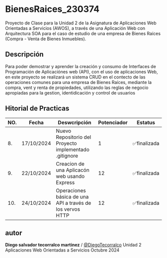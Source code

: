 # BienesRaices_230374
Proyecto de Clase para la Unidad 2 de la Asignatura de Aplicaciones Web Orientadas a Servicios (AWOS), a través de una Aplicación Web con Arquitectura SOA para el caso de estudio de una empresa de Bienes Raíces (Compra - Venta de Bienes Inmuebles).
## Descripción

Para poder demostrar y aprender la creación y consumo de Interfaces de Programación de Aplicaciónes web (API), con el uso de aplicaciones Web, en este proyecto se realizará un sistema CRUD en el contecto de las operaciones comunes para una empresa de Bienes Raíces, mediante la compra, vent y renta de propiedades, utilizando las reglas de negocio apropiadas para la gestion, identidicación y control de usuarios 

## Hitorial de Practicas
|NO.|Fecha|Deswcripción|Potenciador|Estatus|
|--|--|--|--|--|
|8.|17/10/2024|Nuevo Repositorio del Proyecto implementado .gitignore|1|✅finalizada|
|9.|22/10/2024|Creacion de una Aplicacón web usando Express|12|✅finalizada|
|10.|24/10/2024|Operaciones básica de una API a través de los vervos HTTP|12|✅finalizada|
## autor 
**Diego salvador tecorralco martinez** / [@DiegoTecorralco](https://github.com/DiegoTecorralco)
Unidad 2 
Aplicaciones Web Orientadas a Servicios
Octubre 2024